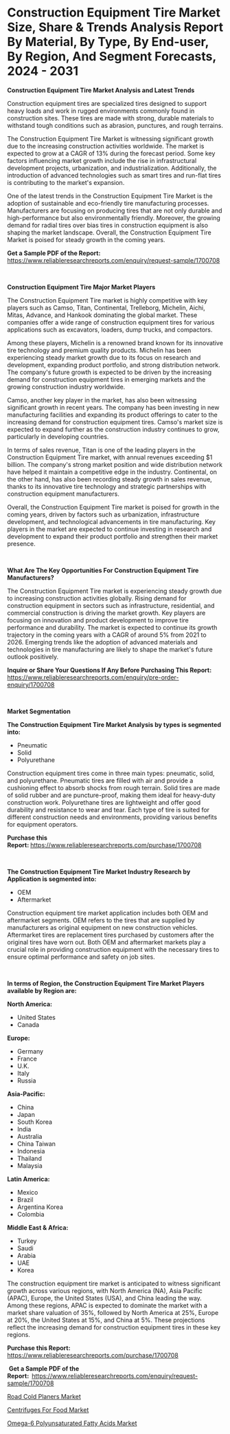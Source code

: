 <p><h1>Construction Equipment Tire Market Size, Share & Trends Analysis Report By Material, By Type, By End-user, By Region, And Segment Forecasts, 2024 - 2031</h1></p><p><strong>Construction Equipment Tire Market Analysis and Latest Trends</strong></p>
<p><p>Construction equipment tires are specialized tires designed to support heavy loads and work in rugged environments commonly found in construction sites. These tires are made with strong, durable materials to withstand tough conditions such as abrasion, punctures, and rough terrains.</p><p>The Construction Equipment Tire Market is witnessing significant growth due to the increasing construction activities worldwide. The market is expected to grow at a CAGR of 13% during the forecast period. Some key factors influencing market growth include the rise in infrastructural development projects, urbanization, and industrialization. Additionally, the introduction of advanced technologies such as smart tires and run-flat tires is contributing to the market's expansion.</p><p>One of the latest trends in the Construction Equipment Tire Market is the adoption of sustainable and eco-friendly tire manufacturing processes. Manufacturers are focusing on producing tires that are not only durable and high-performance but also environmentally friendly. Moreover, the growing demand for radial tires over bias tires in construction equipment is also shaping the market landscape. Overall, the Construction Equipment Tire Market is poised for steady growth in the coming years.</p></p>
<p><strong>Get a Sample PDF of the Report:&nbsp;</strong> <a href="https://www.reliableresearchreports.com/enquiry/request-sample/1700708">https://www.reliableresearchreports.com/enquiry/request-sample/1700708</a></p>
<p>&nbsp;</p>
<p><strong>Construction Equipment Tire Major Market Players</strong></p>
<p><p>The Construction Equipment Tire market is highly competitive with key players such as Camso, Titan, Continental, Trelleborg, Michelin, Aichi, Mitas, Advance, and Hankook dominating the global market. These companies offer a wide range of construction equipment tires for various applications such as excavators, loaders, dump trucks, and compactors.</p><p>Among these players, Michelin is a renowned brand known for its innovative tire technology and premium quality products. Michelin has been experiencing steady market growth due to its focus on research and development, expanding product portfolio, and strong distribution network. The company's future growth is expected to be driven by the increasing demand for construction equipment tires in emerging markets and the growing construction industry worldwide.</p><p>Camso, another key player in the market, has also been witnessing significant growth in recent years. The company has been investing in new manufacturing facilities and expanding its product offerings to cater to the increasing demand for construction equipment tires. Camso's market size is expected to expand further as the construction industry continues to grow, particularly in developing countries.</p><p>In terms of sales revenue, Titan is one of the leading players in the Construction Equipment Tire market, with annual revenues exceeding $1 billion. The company's strong market position and wide distribution network have helped it maintain a competitive edge in the industry. Continental, on the other hand, has also been recording steady growth in sales revenue, thanks to its innovative tire technology and strategic partnerships with construction equipment manufacturers.</p><p>Overall, the Construction Equipment Tire market is poised for growth in the coming years, driven by factors such as urbanization, infrastructure development, and technological advancements in tire manufacturing. Key players in the market are expected to continue investing in research and development to expand their product portfolio and strengthen their market presence.</p></p>
<p>&nbsp;</p>
<p><strong>What Are The Key Opportunities For Construction Equipment Tire Manufacturers?</strong></p>
<p><p>The Construction Equipment Tire market is experiencing steady growth due to increasing construction activities globally. Rising demand for construction equipment in sectors such as infrastructure, residential, and commercial construction is driving the market growth. Key players are focusing on innovation and product development to improve tire performance and durability. The market is expected to continue its growth trajectory in the coming years with a CAGR of around 5% from 2021 to 2026. Emerging trends like the adoption of advanced materials and technologies in tire manufacturing are likely to shape the market's future outlook positively.</p></p>
<p><strong>Inquire or Share Your Questions If Any Before Purchasing This Report:</strong> <a href="https://www.reliableresearchreports.com/enquiry/pre-order-enquiry/1700708">https://www.reliableresearchreports.com/enquiry/pre-order-enquiry/1700708</a></p>
<p>&nbsp;</p>
<p><strong>Market Segmentation</strong></p>
<p><strong>The Construction Equipment Tire Market Analysis by types is segmented into:</strong></p>
<p><ul><li>Pneumatic</li><li>Solid</li><li>Polyurethane</li></ul></p>
<p><p>Construction equipment tires come in three main types: pneumatic, solid, and polyurethane. Pneumatic tires are filled with air and provide a cushioning effect to absorb shocks from rough terrain. Solid tires are made of solid rubber and are puncture-proof, making them ideal for heavy-duty construction work. Polyurethane tires are lightweight and offer good durability and resistance to wear and tear. Each type of tire is suited for different construction needs and environments, providing various benefits for equipment operators.</p></p>
<p><strong>Purchase this Report:&nbsp;</strong><a href="https://www.reliableresearchreports.com/purchase/1700708">https://www.reliableresearchreports.com/purchase/1700708</a></p>
<p>&nbsp;</p>
<p><strong>The Construction Equipment Tire Market Industry Research by Application is segmented into:</strong></p>
<p><ul><li>OEM</li><li>Aftermarket</li></ul></p>
<p><p>Construction equipment tire market application includes both OEM and aftermarket segments. OEM refers to the tires that are supplied by manufacturers as original equipment on new construction vehicles. Aftermarket tires are replacement tires purchased by customers after the original tires have worn out. Both OEM and aftermarket markets play a crucial role in providing construction equipment with the necessary tires to ensure optimal performance and safety on job sites.</p></p>
<p>&nbsp;</p>
<p><strong>In terms of Region, the Construction Equipment Tire Market Players available by Region are:</strong></p>
<p>
    <p> <strong> North America: </strong>
        <ul>
            <li>United States</li>
            <li>Canada</li>
        </ul>
        </p> 
    <p> <strong> Europe: </strong>
        <ul>
            <li>Germany</li>
            <li>France</li>
            <li>U.K.</li>
            <li>Italy</li>
            <li>Russia</li>
        </ul>
        </p> 
    <p> <strong> Asia-Pacific: </strong>
        <ul>
            <li>China</li>
            <li>Japan</li>
            <li>South Korea</li>
            <li>India</li>
            <li>Australia</li>
            <li>China Taiwan</li>
            <li>Indonesia</li>
            <li>Thailand</li>
            <li>Malaysia</li>
        </ul>
        </p> 
    <p> <strong> Latin America: </strong>
        <ul>
            <li>Mexico</li>
            <li>Brazil</li>
            <li>Argentina Korea</li>
            <li>Colombia</li>
        </ul>
        </p> 
    <p> <strong> Middle East & Africa: </strong>
        <ul>
            <li>Turkey</li>
            <li>Saudi</li>
            <li>Arabia</li>
            <li>UAE</li>
            <li>Korea</li>
        </ul>
    </p>
    </p>
<p><p>The construction equipment tire market is anticipated to witness significant growth across various regions, with North America (NA), Asia Pacific (APAC), Europe, the United States (USA), and China leading the way. Among these regions, APAC is expected to dominate the market with a market share valuation of 35%, followed by North America at 25%, Europe at 20%, the United States at 15%, and China at 5%. These projections reflect the increasing demand for construction equipment tires in these key regions.</p></p>
<p><strong>Purchase this Report: </strong><a href="https://www.reliableresearchreports.com/purchase/1700708">https://www.reliableresearchreports.com/purchase/1700708</a></p>
<p>&nbsp;<strong>Get a Sample PDF of the Report:&nbsp;&nbsp;</strong><a href="https://www.reliableresearchreports.com/enquiry/request-sample/1700708">https://www.reliableresearchreports.com/enquiry/request-sample/1700708</a></p>
<p><strong></strong></p>
<p><p><a href="https://view.publitas.com/reportprime-1/road-cold-planers-market-research-report-unlocks-analysis-on-the-market-financial-status-market-size-and-market-revenue-upto-2030/">Road Cold Planers Market</a></p><p><a href="https://view.publitas.com/reportprime-1/centrifuges-for-food-market-research-report-unlocks-analysis-on-the-market-financial-status-market-size-and-market-revenue-upto-2030/">Centrifuges For Food Market</a></p><p><a href="https://view.publitas.com/reportprime-1/omega-6-polyunsaturated-fatty-acids-market-size-market-share-and-global-market-analysis-report-2023-2030/">Omega-6 Polyunsaturated Fatty Acids Market</a></p></p>